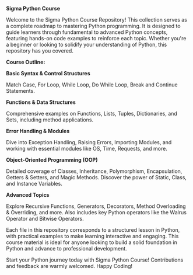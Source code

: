 **Sigma Python Course**

Welcome to the Sigma Python Course Repository! This collection serves as a complete roadmap to mastering Python programming. It is designed to guide learners through fundamental to advanced Python concepts, featuring hands-on code examples to reinforce each topic. Whether you're a beginner or looking to solidify your understanding of Python, this repository has you covered.

**Course Outline:**

**Basic Syntax & Control Structures**

Match Case, For Loop, While Loop, Do While Loop, Break and Continue Statements.


**Functions & Data Structures**

Comprehensive examples on Functions, Lists, Tuples, Dictionaries, and Sets, including method applications.


**Error Handling & Modules**

Dive into Exception Handling, Raising Errors, Importing Modules, and working with essential modules like OS, Time, Requests, and more.


**Object-Oriented Programming (OOP)**

Detailed coverage of Classes, Inheritance, Polymorphism, Encapsulation, Getters & Setters, and Magic Methods. Discover the power of Static, Class, and Instance Variables.


**Advanced Topics**

Explore Recursive Functions, Generators, Decorators, Method Overloading & Overriding, and more. Also includes key Python operators like the Walrus Operator and Bitwise Operators.


Each file in this repository corresponds to a structured lesson in Python, with practical examples to make learning interactive and engaging. This course material is ideal for anyone looking to build a solid foundation in Python and advance to professional development.

Start your Python journey today with Sigma Python Course! Contributions and feedback are warmly welcomed. Happy Coding!
